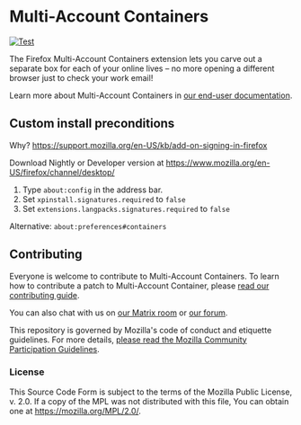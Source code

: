 # Multi-Account Containers

[![Test](https://github.com/mozilla/multi-account-containers/actions/workflows/test.yaml/badge.svg)](https://github.com/mozilla/multi-account-containers/actions/workflows/test.yaml)

The Firefox Multi-Account Containers extension lets you carve out a separate box for each of your online lives – no more opening a different browser just to check your work email!

Learn more about Multi-Account Containers in
[our end-user documentation][enduser].

## Custom install preconditions

Why? https://support.mozilla.org/en-US/kb/add-on-signing-in-firefox

Download Nightly or Developer version at https://www.mozilla.org/en-US/firefox/channel/desktop/

1. Type `about:config` in the address bar.
2. Set `xpinstall.signatures.required` to `false`
3. Set `extensions.langpacks.signatures.required` to `false`

Alternative: `about:preferences#containers`

## Contributing

Everyone is welcome to contribute to Multi-Account Containers. To learn how
to contribute a patch to Multi-Account Container, please
[read our contributing guide][contributing].

You can also chat with us on [our Matrix room][matrix] or [our forum][forum].

This repository is governed by Mozilla's code of conduct and etiquette
guidelines. For more details, [please read the Mozilla Community Participation Guidelines][cpg].

### License

This Source Code Form is subject to the terms of the Mozilla Public
License, v. 2.0. If a copy of the MPL was not distributed with this
file, You can obtain one at https://mozilla.org/MPL/2.0/.

<!-- Please keep the list in alphabetical order -->
[contributing]: CONTRIBUTING.md
[cpg]: https://www.mozilla.org/about/governance/policies/participation/
[enduser]: https://support.mozilla.org/en-US/kb/containers
[forum]: https://discourse.mozilla.org/c/containers/223
[matrix]: https://matrix.to/#/#containers:mozilla.org
